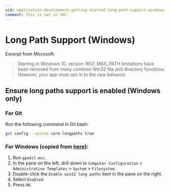 ```yaml
---
uid: application-development.getting-started.long-path-support-windows
comment: This is not in TOC.
---
```

# Long Path Support (Windows)

Excerpt from Microsoft:

> Starting in Windows 10, version 1607, MAX_PATH limitations have been removed from many common Win32 file and directory functions. However, your app must opt-in to the new behavior.

## Ensure long paths support is enabled (Windows only)

### For Git

Run the following command in Git bash:

```bash
git config --system core.longpaths true
```

### For Windows (copied from [here](https://docs.microsoft.com/en-us/windows/win32/fileio/maximum-file-path-limitation#enable-long-paths-in-windows-10-version-1607-and-later)):

1. Run `gpedit.msc`.
2. In the pane on the left, drill down to `Computer Configuration` > `Administrative Templates` > `System` > `Filesystem`.
3. Double-click the `Enable win32 long paths` item in the pane on the right.
4. Select `Enabled`.
5. Press `OK`.
